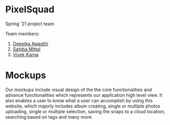 # PixelSquad
Spring '21 project team

Team members:

1. [Deepika Awasthi](https://github.com/danagar0312)
2. [Sahiba Mittal](https://github.com/SahibaM)
3. [Vivek Karna](https://github.com/vivekka93)

# Mockups 
Our mockups include visual design of the the core functionalities and advance functionalities which represents our application high level view. It also enables a user to know what a user can accomplish by using this website, which majorly includes album creating, single or multiple photos uploading, single or multiple selection, saving the snaps to a cloud location, searching based on tags and many more.
